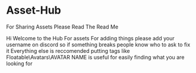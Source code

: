 # Asset-Hub
For Sharing Assets Please Read The Read Me

Hi Welcome to the Hub For assets For adding things please add your username on discord so if something breaks people know who to ask to fix it
Everything else is reccomended putting tags like Floatable\Avatars\AVATAR NAME is useful for easily finding what you are looking for

